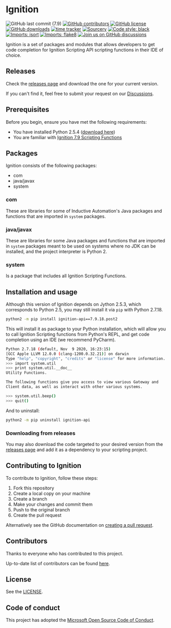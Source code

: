 # Ignition

<!--- Badges --->
![GitHub last commit (7.9)](https://img.shields.io/github/last-commit/thecesrom/Ignition/7.9)
[![GitHub contributors](https://img.shields.io/github/contributors/thecesrom/Ignition)](https://github.com/thecesrom/Ignition/graphs/contributors)
[![GitHub license](https://img.shields.io/github/license/thecesrom/Ignition)](https://github.com/thecesrom/Ignition/blob/7.9/LICENSE)
[![GitHub downloads](https://img.shields.io/github/downloads/thecesrom/Ignition/total)](https://github.com/thecesrom/Ignition/releases)
[![time tracker](https://wakatime.com/badge/github/thecesrom/Ignition.svg)](https://wakatime.com/badge/github/thecesrom/Ignition)
[![Sourcery](https://img.shields.io/badge/Sourcery-enabled-brightgreen)](https://sourcery.ai)
[![Code style: black](https://img.shields.io/badge/code%20style-black-000000.svg)](https://github.com/psf/black)
[![Imports: isort](https://img.shields.io/badge/%20imports-isort-%231674b1?style=flat&labelColor=ef8336)](https://pycqa.github.io/isort/)
[![Imports: flake8](https://img.shields.io/badge/%20imports-flake8-%231674b1?style=flat&labelColor=ef8336)](https://flake8.pycqa.org/en/latest/)
[![Join us on GitHub discussions](https://img.shields.io/badge/github-discussions-informational)](https://github.com/thecesrom/Ignition/discussions)

Ignition is a set of packages and modules that allows developers to get code completion for Ignition Scripting API scripting functions in their IDE of choice.

## Releases

Check the [releases page](https://github.com/thecesrom/Ignition/releases) and download the one for your current version.

If you can't find it, feel free to submit your request on our [Discussions](https://github.com/thecesrom/Ignition/discussions).

## Prerequisites

Before you begin, ensure you have met the following requirements:

* You have installed Python 2.5.4 ([download here](https://www.python.org/downloads/release/python-254/))
* You are familiar with [Ignition 7.9 Scripting Functions](https://docs.inductiveautomation.com/display/DOC79/Scripting+Functions)

## Packages

Ignition consists of the following packages:

* com
* java/javax
* system

### com

These are libraries for some of Inductive Automation's Java packages and functions that are imported in `system` packages.

### java/javax

These are libraries for some Java packages and functions that are imported in `system` packages meant to be used on systems where no JDK can be installed, and the project interpreter is Python 2.

### system

Is a package that includes all Ignition Scripting Functions.

## Installation and usage

Although this version of Ignition depends on Jython 2.5.3, which corresponds to Python 2.5, you may still install it via `pip` with Python 2.7.18.

```bash
python2 -m pip install ignition-api==7.9.18.post2
```

This will install it as package to your Python installation, which will allow you to call Ignition Scripting functions from Python's REPL, and get code completion using an IDE (we recommend PyCharm).

```bash
Python 2.7.18 (default, Nov  9 2020, 16:23:15) 
[GCC Apple LLVM 12.0.0 (clang-1200.0.32.21)] on darwin
Type "help", "copyright", "credits" or "license" for more information.
>>> import system.util
>>> print system.util.__doc__
Utility Functions.

The following functions give you access to view various Gateway and
Client data, as well as interact with other various systems.

>>> system.util.beep()
>>> quit()
```

And to uninstall:

```bash
python2 -m pip uninstall ignition-api
```

### Downloading from releases

You may also download the code targeted to your desired version from the [releases page](https://github.com/thecesrom/Ignition/releases) and add it as a dependency to your scripting project.

## Contributing to Ignition

To contribute to Ignition, follow these steps:

1. Fork this repository
2. Create a local copy on your machine
3. Create a branch
4. Make your changes and commit them
5. Push to the original branch
6. Create the pull request

Alternatively see the GitHub documentation on [creating a pull request](https://help.github.com/en/github/collaborating-with-issues-and-pull-requests/creating-a-pull-request).

## Contributors

Thanks to everyone who has contributed to this project.

Up-to-date list of contributors can be found [here](https://github.com/thecesrom/Ignition/graphs/contributors).

## License

See the [LICENSE](https://github.com/thecesrom/Ignition/blob/HEAD/LICENSE).

## Code of conduct

This project has adopted the [Microsoft Open Source Code of Conduct](https://opensource.microsoft.com/codeofconduct/).
